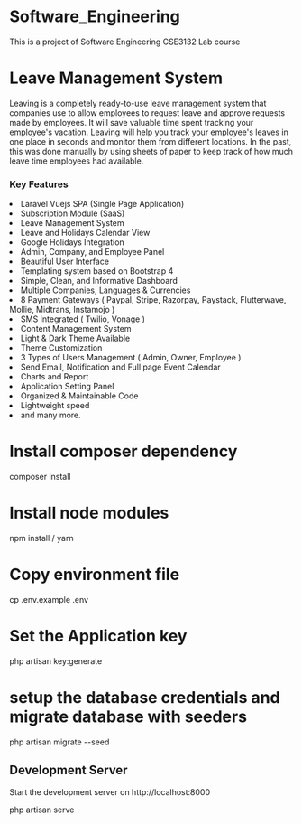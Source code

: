# Software_Engineering
This is a project of Software Engineering CSE3132 Lab course



# Leave Management System
Leaving is a completely ready-to-use leave management system that companies use to allow employees to request leave and approve requests made by employees. It will save valuable time spent tracking your employee's vacation. Leaving will help you track your employee's leaves in one place in seconds and monitor them from different locations. In the past, this was done manually by using sheets of paper to keep track of how much leave time employees had available.

### Key Features
<li>Laravel Vuejs SPA (Single Page Application)</li>
<li>Subscription Module (SaaS)</li>
<li>Leave Management System</li>
<li>Leave and Holidays Calendar View</li>
<li>Google Holidays Integration</li>
<li>Admin, Company, and Employee Panel</li>
<li>Beautiful User Interface</li>
<li>Templating system based on Bootstrap 4</li>
<li>Simple, Clean, and Informative Dashboard</li>
<li>Multiple Companies, Languages & Currencies</li>
<li>8 Payment Gateways ( Paypal, Stripe, Razorpay, Paystack, Flutterwave, Mollie, Midtrans, Instamojo )</li>
<li>SMS Integrated ( Twilio, Vonage )</li>
<li>Content Management System</li>
<li>Light & Dark Theme Available</li>
<li>Theme Customization</li>
<li>3 Types of Users Management ( Admin, Owner, Employee )</li>
<li>Send Email, Notification and Full page Event Calendar</li>
<li>Charts and Report</li>
<li>Application Setting Panel</li>
<li>Organized & Maintainable Code</li>
<li>Lightweight speed</li> 
<li> and many more. </li>

# Install composer dependency
composer install

# Install node modules 
npm install / yarn

# Copy environment file
cp .env.example .env

# Set the Application key
php artisan key:generate

# setup the database credentials and migrate database with seeders
php artisan migrate --seed

## Development Server

Start the development server on http://localhost:8000

php artisan serve
